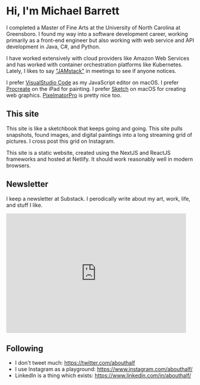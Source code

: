 # Hi, I'm Michael Barrett

I completed a Master of Fine Arts at the University of North Carolina at Greensboro. I found my way into a software development career, working primarily as a front-end engineer but also working with web service and API development in Java, C#, and Python.

I have worked extensively with cloud providers like Amazon Web Services and has worked with container orchestration platforms like Kubernetes. Lately, I likes to say ["JAMstack"](https://jamstack.org/) in meetings to see if anyone notices.

I prefer [VisualStudio Code](https://code.visualstudio.com/) as my JavaScript editor on macOS. I prefer [Procreate](https://procreate.art/) on the iPad for painting. I prefer [Sketch](https://www.sketch.com/) on macOS for creating web graphics. [PixelmatorPro](https://www.pixelmator.com/pro/) is pretty nice too.

## This site

This site is like a sketchbook that keeps going and going. This site pulls snapshots, found images, and digital paintings into a long streaming grid of pictures. I cross post this grid on Instagram.

This site is a static website, created using the NextJS and ReactJS frameworks and hosted at Netlify. It should work reasonably well in modern browsers.

## Newsletter

I keep a newsletter at Substack. I perodically write about my art, work, life, and stuff I like.

<iframe src="https://abouthalf.substack.com/embed" width="480" height="320" frameBorder="0" scrolling="no"></iframe>

## Following

-   I don't tweet much: https://twitter.com/abouthalf
-   I use Instagram as a playground: https://www.instagram.com/abouthalf/
-   LinkedIn is a thing which exists: https://www.linkedin.com/in/abouthalf/
